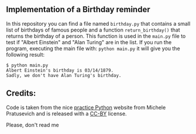 ## Implementation of a Birthday reminder


In this repository you can find a file named ```birthday.py``` that contains a small list of birthdays of famous people and a function ```return_birthday()``` that returns the birthday of a person. This function is used in the ```main.py``` file to test if "Albert Einstein" and "Alan Turing" are in the list. If you run the program, executing the main file with: ```python main.py``` it will give you the following result:

```
$ python main.py
Albert Einstein's birthday is 03/14/1879.
Sadly, we don't have Alan Turing's birthday.
```


## Credits:

Code is taken from the nice [practice Python](https://www.practicepython.org/) website from Michele Pratusevich and is released with a [CC-BY](https://www.practicepython.org/about/) license.

Please, don't read me